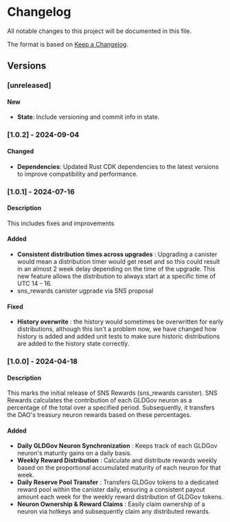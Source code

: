 # Changelog

All notable changes to this project will be documented in this file.

The format is based on [Keep a Changelog](https://keepachangelog.com/en/1.0.0/).

## Versions

### [unreleased]

#### New

- **State**: Include versioning and commit info in state.

### [1.0.2] - 2024-09-04

#### Changed

- **Dependencies**: Updated Rust CDK dependencies to the latest versions to improve compatibility and performance.

### [1.0.1] - 2024-07-16

#### Description

This includes fixes and improvements

#### Added

- **Consistent distribution times across upgrades** : Upgrading a canister would mean a distribution timer would get reset and so this could result in an almost 2 week delay depending on the time of the upgrade. This new feature allows the distribution to always start at a specific time of UTC 14 - 16.
- sns_rewards canister ugprade via SNS proposal

#### Fixed

- **History overwrite** : the history would sometimes be overwritten for early distributions, although this isn't a problem now, we have changed how history is added and added unit tests to make sure historic distributions are added to the history state correctly.

### [1.0.0] - 2024-04-18

#### Description

This marks the initial release of SNS Rewards (sns_rewards canister). SNS Rewards calculates the contribution of each GLDGov neuron as a percentage of the total over a specified period. Subsequently, it transfers the DAO's treasury neuron rewards based on these percentages.

#### Added

- **Daily GLDGov Neuron Synchronization** : Keeps track of each GLDGov neuron's maturity gains on a daily basis.
- **Weekly Reward Distribution** : Calculate and distribute rewards weekly based on the proportional accumulated maturity of each neuron for that week.
- **Daily Reserve Pool Transfer** : Transfers GLDGov tokens to a dedicated reward pool within the canister daily, ensuring a consistent payout amount each week for the weekly reward distribution of GLDGov tokens.
- **Neuron Ownership & Reward Claims** : Easily claim ownership of a neuron via hotkeys and subsequently claim any distributed rewards.
